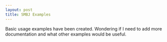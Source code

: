 ```yaml
---
layout: post
title: SMBJ Examples
---
```


Basic usage examples have been created. Wondering if I need to add more documentation and what other examples would be useful.
